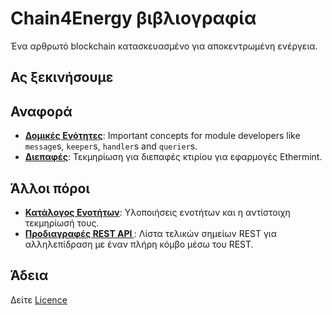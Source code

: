 <!--
layout: home
title: Chain4Energy Documentation
description: A modular blockchain built for decentralized energy.
stack:
  - title: Wallet Basics
    desc: Start with the basic concepts of C4E wallet.
    color: "#5064FB"
    label: hub
    url: /usersGuide/walletBasics
  - title: Main information
    desc: Start from introduction to platform
    color: "#00BB00"
    label: sdk
    url: /validatorsGuide/mainnet
footer:
  newsletter: false
aside: false
-->

# Chain4Energy βιβλιογραφία

Ένα αρθρωτό blockchain κατασκευασμένο για αποκεντρωμένη ενέργεια.

## Ας ξεκινήσουμε

## Αναφορά

- **[Δομικές Ενότητες](./building-modules/)**: Important concepts for module developers like `message`s, `keeper`s, `handler`s and `querier`s.
- **[Διεπαφές](./interfaces/)**: Τεκμηρίωση για διεπαφές κτιρίου για εφαρμογές Ethermint.

## Άλλοι πόροι

- **[Κατάλογος Ενοτήτων](../x/)**: Υλοποιήσεις ενοτήτων και η αντίστοιχη τεκμηρίωσή τους.
- **[Προδιαγραφές REST API ](https://cosmos.network/rpc/)**: Λίστα τελικών σημείων REST για αλληλεπίδραση με έναν πλήρη κόμβο μέσω του REST.


## Άδεια 
Δείτε [Licence](./LICENCE)
